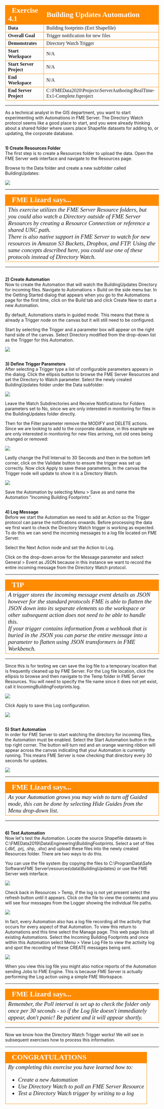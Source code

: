 <!--Instructor Notes-->

<!--Exercise Section-->


<table style="border-spacing: 0px;border-collapse: collapse;font-family:serif">
<tr>
<td width=25% style="vertical-align:middle;background-color:darkorange;border: 2px solid darkorange">
<i class="fa fa-cogs fa-lg fa-pull-left fa-fw" style="color:white;padding-right: 12px;vertical-align:text-top"></i>
<span style="color:white;font-size:x-large;font-weight: bold">Exercise 4.1</span>
</td>
<td style="border: 2px solid darkorange;background-color:darkorange;color:white">
<span style="color:white;font-size:x-large;font-weight: bold">Building Updates Automation</span>
</td>
</tr>

<tr>
<td style="border: 1px solid darkorange; font-weight: bold">Data</td>
<td style="border: 1px solid darkorange">Building footprints (Esri Shapefile)</td>
</tr>

<tr>
<td style="border: 1px solid darkorange; font-weight: bold">Overall Goal</td>
<td style="border: 1px solid darkorange">Trigger notification for new files</td>
</tr>

<tr>
<td style="border: 1px solid darkorange; font-weight: bold">Demonstrates</td>
<td style="border: 1px solid darkorange">Directory Watch Trigger</td>
</tr>

<tr>
<td style="border: 1px solid darkorange; font-weight: bold">Start Workspace</td>
<td style="border: 1px solid darkorange">N/A</td>
</tr>

<tr>
<td style="border: 1px solid darkorange; font-weight: bold">Start Server Project</td>
<td style="border: 1px solid darkorange">N/A</td>
</tr>

<tr>
<td style="border: 1px solid darkorange; font-weight: bold">End Workspace</td>
<td style="border: 1px solid darkorange">N/A</td>
</tr>

<tr>
<td style="border: 1px solid darkorange; font-weight: bold">End Server Project</td>
<td style="border: 1px solid darkorange">C:\FMEData2020\Projects\ServerAuthoring\RealTime-Ex1-Complete.fsproject</td>
</tr>

</table>

---

As a technical analyst in the GIS department, you want to start experimenting with Automations in FME Server. The Directory Watch protocol seems like a good place to start, and you were already thinking about a shared folder where users place Shapefile datasets for adding to, or updating, the corporate database.


<br>**1) Create Resources Folder**
<br>The first step is to create a Resources folder to upload the data. Open the FME Server web interface and navigate to the Resources page.

Browse to the Data folder and create a new subfolder called BuildingUpdates:

![](./Images/Img4.400.Ex1.NewDataFolder.png)

---

<!--Person X Says Section-->

<table style="border-spacing: 0px">
<tr>
<td style="vertical-align:middle;background-color:darkorange;border: 2px solid darkorange">
<i class="fa fa-quote-left fa-lg fa-pull-left fa-fw" style="color:white;padding-right: 12px;vertical-align:text-top"></i>
<span style="color:white;font-size:x-large;font-weight: bold;font-family:serif">FME Lizard says...</span>
</td>
</tr>

<tr>
<td style="border: 1px solid darkorange">
<span style="font-family:serif; font-style:italic; font-size:larger">
This exercise utilizes the FME Server Resource folders, but you could also watch a Directory outside of FME Server Resources by creating a Resource Connection or reference a shared UNC path.
<br>There is also native support in FME Server to watch for new resources in Amazon S3 Buckets, Dropbox, and FTP. Using the same concepts described here, you could use one of these protocols instead of Directory Watch.
</td>
</tr>
</table>

---

<br>**2) Create Automation**
<br>Now to create the Automation that will watch the BuildingUpdates Directory for incoming files. Navigate to Automations > Build on the side menu bar. In the Getting Started dialog that appears when you go to the Automations page for the first time, click on the Build tab and click Create New to start a new Automation.

By default, Automations starts in guided mode. This means that there is already a Trigger node on the canvas but it will still need to be configured.

Start by selecting the Trigger and a parameter box will appear on the right hand side of the canvas.
Select Directory modified from the drop-down list as the Trigger for this Automation.

![](./Images/Img4.401.Ex1.NewTriggerDialog.png)

<br>**3) Define Trigger Parameters**
<br>After selecting a Trigger type a list of configurable parameters appears in the dialog. Click the ellipsis button to browse the FME Server Resources and set the Directory to Watch parameter. Select the newly created BuildingUpdates folder under the Data subfolder:

![](./Images/Img4.402.Ex1.DirectoryToWatch1.png)

Leave the Watch Subdirectories and Receive Notifications for Folders parameters set to No, since we are only interested in monitoring for files in the BuildingUpdates folder directly.

Then for the Filter parameter remove the MODIFY and DELETE actions. Since we are looking to add to the corporate database, in this example we are only interested in monitoring for new files arriving, not old ones being changed or removed:

![](./Images/Img4.403.Ex1.DirectoryWatchFilter.png)

Lastly change the Poll Interval to 30 Seconds and then in the bottom left corner, click on the Validate button to ensure the trigger was set up correctly. Now click Apply to save these parameters. In the canvas the Trigger node will update to show it is a Directory Watch.

![](./Images/Img4.404.Ex1.CompleteDirectoryWatch.png)


Save the Automation by selecting Menu > Save as and name the Automation "Incoming Building Footprints".

<br>**4) Log Message**
<br>Before we start the Automation we need to add an Action so the Trigger protocol can parse the notifications onwards. Before processing the data we first want to check the Directory Watch trigger is working as expected. To do this we can send the incoming messages to a log file located on FME Server.

Select the Next Action node and set the Action to Log.

Click on the drop-down arrow for the Message parameter and select General > Event as JSON because in this instance we want to record the entire incoming message from the Directory Watch protocol.

---
<!--Tip Section-->

<table style="border-spacing: 0px">
<tr>
<td style="vertical-align:middle;background-color:darkorange;border: 2px solid darkorange">
<i class="fa fa-info-circle fa-lg fa-pull-left fa-fw" style="color:white;padding-right: 12px;vertical-align:text-top"></i>
<span style="color:white;font-size:x-large;font-weight: bold;font-family:serif">TIP</span>
</td>
</tr>

<tr>
<td style="border: 1px solid darkorange">
<span style="font-family:serif; font-style:italic; font-size:larger">
A trigger stores the incoming message event details as JSON however for the standard protocols FME is able to flatten the JSON down into its separate elements so the workspace or other subsequent action does not need to be able to handle this.
<br>If your trigger contains information from a webhook that is buried in the JSON you can parse the entire message into a parameter to flatten using JSON transformers in FME Workbench.
</span>
</td>
</tr>
</table>

---
Since this is for testing we can save the log file to a temporary location that is frequently cleaned up by FME Server. For the Log file location, click the ellipsis to browse and then navigate to the Temp folder in FME Server Resources. You will need to specify the file name since it does not yet exist, call it IncomingBuildingFootprints.log.

![](./Images/Img4.405.Ex1.LogMessageFilePath.png)

 Click Apply to save this Log configuration.  

![](./Images/Img4.406.Ex1.CompleteLogMessage.png)

<br>**5) Start Automation**
<br>In order for FME Server to start watching the directory for incoming files, the Automation must be enabled. Select the Start Automation button in the top right corner. The button will turn red and an orange warning ribbon will appear across the canvas indicating that your Automation is currently running. This means FME Server is now checking that directory every 30 seconds for updates.

![](./Images/Img4.407.Ex1.StartAutomation.png)

---

<!--Person X Says Section-->

<table style="border-spacing: 0px">
<tr>
<td style="vertical-align:middle;background-color:darkorange;border: 2px solid darkorange">
<i class="fa fa-quote-left fa-lg fa-pull-left fa-fw" style="color:white;padding-right: 12px;vertical-align:text-top"></i>
<span style="color:white;font-size:x-large;font-weight: bold;font-family:serif">FME Lizard says...</span>
</td>
</tr>

<tr>
<td style="border: 1px solid darkorange">
<span style="font-family:serif; font-style:italic; font-size:larger">
As your Automation grows you may wish to turn off Guided mode, this can be done by selecting Hide Guides from the Menu drop-down list.
</span>
</td>
</tr>
</table>

---

<br>**6) Test Automation**
<br>Now let's test the Automation. Locate the source Shapefile datasets in C:\FMEData2019\Data\Engineering\BuildingFootprints. Select a set of files (.dbf, .prj, .shp, .shx) and upload these files into the newly created Resources folder. There are two ways to do this.

You can use the file system (by copying the files to C:\ProgramData\Safe Software\FME Server\resources\data\BuildingUpdates) or use the FME Server web interface.

![](./Images/Img4.408.Ex1.DirectoryWatchDataInFolder.png)

Check back in Resources > Temp, if the log is not yet present select the refresh button until it appears. Click on the file to view the contents and you will see four messages from the Logger showing the individual file paths.

![](./Images/Img4.409.Ex1.ViewDirectoryWatchLog.png)

In fact, every Automation also has a log file recording all the activity that occurs for every aspect of that Automation. To view this return to Automations and this time select the Manage page. This web page lists all existing Automations. Select the Incoming Building Footprints and once within this Automation select Menu > View Log File to view the activity log and spot the recording of these CREATE messages being sent.

![](./Images/Img4.410.Ex1.ViewAutomationsLog.png)

When you view this log file you might also notice reports of the Automation sending Jobs to FME Engine. This is because FME Server is actually performing the Log action using a simple FME Workspace. 

---

<!--Person X Says Section-->

<table style="border-spacing: 0px">
<tr>
<td style="vertical-align:middle;background-color:darkorange;border: 2px solid darkorange">
<i class="fa fa-quote-left fa-lg fa-pull-left fa-fw" style="color:white;padding-right: 12px;vertical-align:text-top"></i>
<span style="color:white;font-size:x-large;font-weight: bold;font-family:serif">FME Lizard says...</span>
</td>
</tr>

<tr>
<td style="border: 1px solid darkorange">
<span style="font-family:serif; font-style:italic; font-size:larger">
Remember, the Poll interval is set up to check the folder only once per 30 seconds - so if the Log file doesn't immediately appear, don't panic! Be patient and it will appear shortly.
</td>
</tr>
</table>

---

Now we know how the Directory Watch Trigger works! We will see in subsequent exercises how to process this information.

---

<!--Exercise Congratulations Section-->

<table style="border-spacing: 0px">
<tr>
<td style="vertical-align:middle;background-color:darkorange;border: 2px solid darkorange">
<i class="fa fa-thumbs-o-up fa-lg fa-pull-left fa-fw" style="color:white;padding-right: 12px;vertical-align:text-top"></i>
<span style="color:white;font-size:x-large;font-weight: bold;font-family:serif">CONGRATULATIONS</span>
</td>
</tr>

<tr>
<td style="border: 1px solid darkorange">
<span style="font-family:serif; font-style:italic; font-size:larger">
By completing this exercise you have learned how to:
<br>
<ul><li>Create a new Automation</li>
<li>Use Directory Watch to poll an FME Server Resource</li>
<li>Test a Directory Watch trigger by writing to a log</li></ul>
</span>
</td>
</tr>
</table>   
